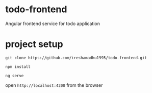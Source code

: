 # todo-frontend
Angular frontend service for todo application


# project setup
`git clone https://github.com/ireshamadhu1995/todo-frontend.git`

`npm install`

`ng serve`

open `http://localhost:4200` from the browser

